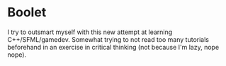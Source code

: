 Boolet
======

I try to outsmart myself with this new attempt at learning C++/SFML/gamedev.
Somewhat trying to not read too many tutorials beforehand in an exercise in critical thinking (not because I'm lazy, nope nope).
